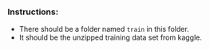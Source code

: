 ### Instructions:
- There should be a folder named `train` in this folder.
- It should be the unzipped training data set from kaggle.
